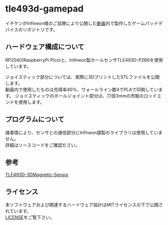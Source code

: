 # tle493d-gamepad
イチケンがInfineon様のご協賛により公開した[動画](https://youtu.be/Vs0h6_DQC4I)内で製作したゲームパッドデバイスのリポジトリです。  

## ハードウェア構成について
RP2040(RaspberryPi Pico)と、Infineon製ホールセンサTLE493D-P2B6を使用しています。  

ジョイスティック部分については、実際に3DプリントしたSTLファイルを公開します。  
動画内で使用したものは充填率40%、ウォールライン数4でPLAで印刷しています。
ジョイスティックのボールジョイント部分は、穴径3mmの市販のロッドエンドを使用します。

## プログラムについて
諸事情により、センサとの通信部分にInfineon謹製のライブラリは使用していません。  
詳細はソースコードをご確認ださい。

## 参考
[TLE493D-3DMagnetic-Sensor](https://github.com/Infineon/TLE493D-3DMagnetic-Sensor)

## ライセンス
本ソフトウェアおよび関連するハードウェア設計はMITライセンスの下で公開されています。  
[LICENSE](./LICENSE)をご覧下さい。